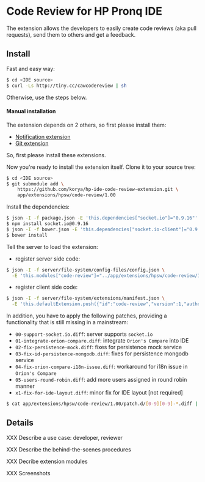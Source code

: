 # Code Review for HP Pronq IDE

The extension allows the developers to easily create code reviews (aka pull requests),
send them to others and get a feedback.

## Install

Fast and easy way:
```bash
$ cd <IDE source>
$ curl -Ls http://tiny.cc/cawcodereview | sh
```

Otherwise, use the steps below.

#### Manual installation

The extension depends on 2 others, so first please install them:
 - [Notification extension](https://github.com/korya/hp-ide-notification-extension#install)
 - [Git extension](https://github.com/korya/hp-ide-git-extension#install)

So, first please install these extensions.

Now you're ready to install the extension itself. Clone it to your source tree:

```bash
$ cd <IDE source>
$ git submodule add \
    https://github.com/korya/hp-ide-code-review-extension.git \
    app/extensions/hpsw/code-review/1.00
```

Install the dependencies:

```bash
$ json -I -f package.json -E 'this.dependencies["socket.io"]="0.9.16"'
$ npm install socket.io@0.9.16
$ json -I -f bower.json -E 'this.dependencies["socket.io-client"]="0.9.16"'
$ bower install
```

Tell the server to load the extension:
 - register server side code:
```bash
$ json -I -f server/file-system/config-files/config.json \
  -E 'this.modules["code-review"]="../app/extensions/hpsw/code-review/1.00/server"'
```
 - register client side code:
```bash
$ json -I -f server/file-system/extensions/manifest.json \
  -E 'this.defaultExtension.push({"id":"code-review","version":1,"author":"hpsw"})'
```

In addition, you have to apply the following patches, providing a functionality
that is still missing in a mainstream:
  - `00-support-socket.io.diff`: server supports `socket.io`
  - `01-integrate-orion-compare.diff`: integrate `Orion's Compare` into IDE
  - `02-fix-persistence-mock.diff`: fixes for persistence mock service
  - `03-fix-id-persistence-mongodb.diff`: fixes for persistence mongodb service
  - `04-fix-orion-compare-i18n-issue.diff`: workaround for i18n issue in `Orion's Compare`
  - `05-users-round-robin.diff`: add more users assigned in round robin manner
  - `x1-fix-for-ide-layout.diff`: minor fix for IDE layout [not required]
```bash
$ cat app/extensions/hpsw/code-review/1.00/patch.d/[0-9][0-9]-*.diff | patch -p1
```

## Details

XXX Describe a use case: developer, reviewer

XXX Describe the behind-the-scenes procedures

XXX Decribe extension modules

XXX Screenshots

